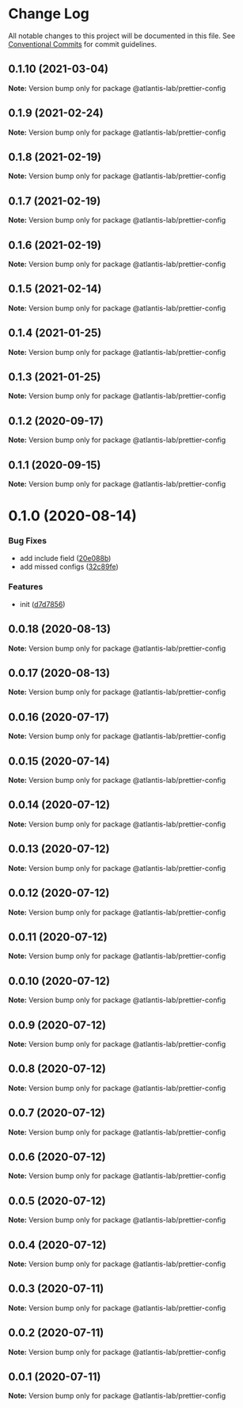# Change Log

All notable changes to this project will be documented in this file.
See [Conventional Commits](https://conventionalcommits.org) for commit guidelines.

## 0.1.10 (2021-03-04)

**Note:** Version bump only for package @atlantis-lab/prettier-config





## 0.1.9 (2021-02-24)

**Note:** Version bump only for package @atlantis-lab/prettier-config





## 0.1.8 (2021-02-19)

**Note:** Version bump only for package @atlantis-lab/prettier-config





## 0.1.7 (2021-02-19)

**Note:** Version bump only for package @atlantis-lab/prettier-config





## 0.1.6 (2021-02-19)

**Note:** Version bump only for package @atlantis-lab/prettier-config





## 0.1.5 (2021-02-14)

**Note:** Version bump only for package @atlantis-lab/prettier-config





## 0.1.4 (2021-01-25)

**Note:** Version bump only for package @atlantis-lab/prettier-config





## 0.1.3 (2021-01-25)

**Note:** Version bump only for package @atlantis-lab/prettier-config





## 0.1.2 (2020-09-17)

**Note:** Version bump only for package @atlantis-lab/prettier-config





## 0.1.1 (2020-09-15)

**Note:** Version bump only for package @atlantis-lab/prettier-config





# 0.1.0 (2020-08-14)


### Bug Fixes

* add include field ([20e088b](https://github.com/Atlantis-Lab/config/commit/20e088baa27da581b1fd1586cb0eabc1f0ca4300))
* add missed configs ([32c89fe](https://github.com/Atlantis-Lab/config/commit/32c89fe61308ff21d1f7e44eab910ea5a8442597))


### Features

* init ([d7d7856](https://github.com/Atlantis-Lab/config/commit/d7d78563893ad06743c263341882b44b082b97d1))





## 0.0.18 (2020-08-13)

**Note:** Version bump only for package @atlantis-lab/prettier-config





## 0.0.17 (2020-08-13)

**Note:** Version bump only for package @atlantis-lab/prettier-config





## 0.0.16 (2020-07-17)

**Note:** Version bump only for package @atlantis-lab/prettier-config





## 0.0.15 (2020-07-14)

**Note:** Version bump only for package @atlantis-lab/prettier-config





## 0.0.14 (2020-07-12)

**Note:** Version bump only for package @atlantis-lab/prettier-config





## 0.0.13 (2020-07-12)

**Note:** Version bump only for package @atlantis-lab/prettier-config





## 0.0.12 (2020-07-12)

**Note:** Version bump only for package @atlantis-lab/prettier-config





## 0.0.11 (2020-07-12)

**Note:** Version bump only for package @atlantis-lab/prettier-config





## 0.0.10 (2020-07-12)

**Note:** Version bump only for package @atlantis-lab/prettier-config





## 0.0.9 (2020-07-12)

**Note:** Version bump only for package @atlantis-lab/prettier-config





## 0.0.8 (2020-07-12)

**Note:** Version bump only for package @atlantis-lab/prettier-config





## 0.0.7 (2020-07-12)

**Note:** Version bump only for package @atlantis-lab/prettier-config





## 0.0.6 (2020-07-12)

**Note:** Version bump only for package @atlantis-lab/prettier-config





## 0.0.5 (2020-07-12)

**Note:** Version bump only for package @atlantis-lab/prettier-config





## 0.0.4 (2020-07-12)

**Note:** Version bump only for package @atlantis-lab/prettier-config





## 0.0.3 (2020-07-11)

**Note:** Version bump only for package @atlantis-lab/prettier-config





## 0.0.2 (2020-07-11)

**Note:** Version bump only for package @atlantis-lab/prettier-config





## 0.0.1 (2020-07-11)

**Note:** Version bump only for package @atlantis-lab/prettier-config
